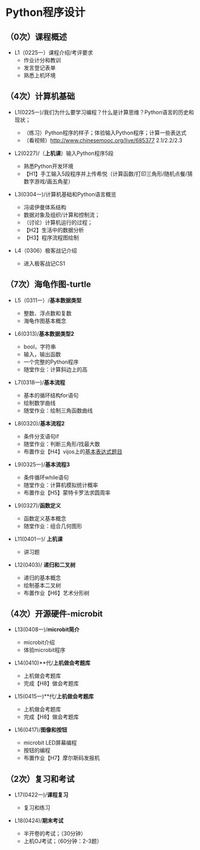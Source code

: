 # Python程序设计
## （0次）课程概述
- L1（0225一）课程介绍/考评要求
  - 作业计分和教训
  - 发言登记表单
  - 熟悉上机环境

## （4次）计算机基础
- L1(0225一)/我们为什么要学习编程？什么是计算思维？Python语言的历史和现状；
  - （练习）Python程序的样子；体验输入Python程序；计算一些表达式
  - （看视频）http://www.chinesemooc.org/live/685377 2.1/2.2/2.3

- L2(0227)/（__上机课__）输入Python程序5段
  - 熟悉Python开发环境
  - 【H1】手工输入5段程序并上传希悦（计算函数/打印三角形/随机点餐/猜数字游戏/画五角星）

- L3(0304一)/计算机基础和Python语言概览
  - 冯诺伊曼体系结构
  - 数据对象及组织/计算和控制流；
  - （讨论）计算机运行的过程；
  - 【H2】生活中的数据分析
  - 【H3】程序流程图绘制

- L4（0306）极客战记介绍
  - 进入极客战记CS1

## （7次）海龟作图-turtle
- L5（0311一）/__基本数据类型__
  - 整数、浮点数和复数
  - 海龟作图基本概念
  
- L6(0313)/__基本数据类型2__
  - bool，字符串
  - 输入，输出函数
  - 一个完整的Python程序
  - 随堂作业：计算斜边上的高
  
- L7(0318一)/__基本流程__
  - 基本的循环结构for语句
  - 绘制数学曲线
  - 随堂作业：绘制三角函数曲线
  
- L8(0320)/__基本流程2__
  - 条件分支语句if
  - 随堂作业：判断三角形/找最大数
  - 布置作业【H4】vijos上的[基本表达式题目](https://vijos.org/d/pkuchenbin/training/5c8e53d5f413620934d099a8)

- L9(0325一)/__基本流程3__
  - 条件循环while语句
  - 随堂作业：计算机模拟统计概率
  - 布置作业【H5】蒙特卡罗法求圆周率
  
- L9(0327)/__函数定义__
  - 函数定义基本概念
  - 随堂作业：组合几何图形

- L11(0401一)/ __上机课__
  - 讲习题
  
- L12(0403)/ __递归和二叉树__
  - 递归的基本概念
  - 绘制基本二叉树
  - 布置作业【H6】艺术分形树

## （4次）开源硬件-microbit
- L13(0408一)/__microbit简介__
  - microbit介绍
  - 体验microbit程序

- L14(0410)**代/__上机做会考题库__
  - 上机做会考题库
  - 完成【H8】做会考题库
  
- L15(0415一)**代/__上机做会考题库__
  - 上机做会考题库
  - 完成【H8】做会考题库

- L16(0417)/__图像和按钮__
  - microbit LED屏幕编程
  - 按钮的编程
  - 布置作业【H7】摩尔斯码发报机

## （2次）复习和考试
- L17(0422一)/__课程复习__
  - 复习和练习
  
- L18(0424)/__期末考试__
  - 半开卷的考试；（30分钟）
  - 上机OJ考试；（60分钟：2-3题）